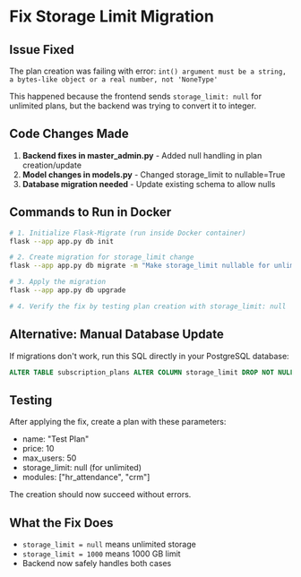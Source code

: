 # Fix Storage Limit Migration

## Issue Fixed
The plan creation was failing with error: `int() argument must be a string, a bytes-like object or a real number, not 'NoneType'`

This happened because the frontend sends `storage_limit: null` for unlimited plans, but the backend was trying to convert it to integer.

## Code Changes Made
1. **Backend fixes in master_admin.py** - Added null handling in plan creation/update
2. **Model changes in models.py** - Changed storage_limit to nullable=True
3. **Database migration needed** - Update existing schema to allow nulls

## Commands to Run in Docker

```bash
# 1. Initialize Flask-Migrate (run inside Docker container)
flask --app app.py db init

# 2. Create migration for storage_limit change
flask --app app.py db migrate -m "Make storage_limit nullable for unlimited plans"

# 3. Apply the migration
flask --app app.py db upgrade

# 4. Verify the fix by testing plan creation with storage_limit: null
```

## Alternative: Manual Database Update

If migrations don't work, run this SQL directly in your PostgreSQL database:

```sql
ALTER TABLE subscription_plans ALTER COLUMN storage_limit DROP NOT NULL;
```

## Testing
After applying the fix, create a plan with these parameters:
- name: "Test Plan"
- price: 10
- max_users: 50
- storage_limit: null (for unlimited)
- modules: ["hr_attendance", "crm"]

The creation should now succeed without errors.

## What the Fix Does
- `storage_limit = null` means unlimited storage
- `storage_limit = 1000` means 1000 GB limit
- Backend now safely handles both cases
